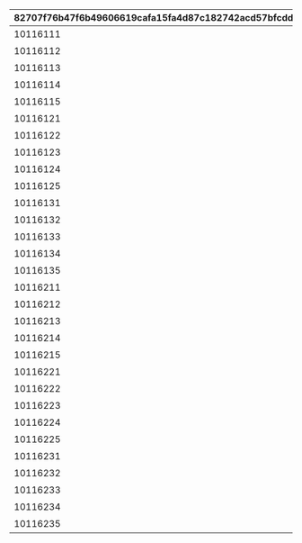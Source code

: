 |82707f76b47f6b49606619cafa15fa4d87c182742acd57bfcdd27b98ccf3b131|6535824d946a0a363bd46aff99eec9860f4be876908c0907f85732f213976892|60f736247a6ed9476904d7f6b5d90836adc969139181b90e4d68c996842fcde5|f5fe98b8c85a04b52ce6a50a3343ab47680639705911b891f8cc38cd25a61a64|20dd09cf80017eb7c6ec74d51391a27d3e11efc30b40d395d9bd4adf8a415eec|48d8a2cffee552b7276ccc59c1439bea0822d8ca05e8b091adf45a8e04107503|ec6832b6995f714192f266d9da567e5deb44d47c8079301c57ac5ca9171eeff5|29ad9b75f98bec7aad3305d0ea9a4992fa4caf84b2b404846df46946f7566054|5677e9347ce328eb37240eb1ab17ab4add24c10a1a483ead2b94ed14a7bbef4c|64e2e5b7898d6148d52f73ac124fc973e6714214ee6ccfa04fd19c40bc7a1199|8b337c97f6a6eefea75e9a0e90c788e227be80f8eaec3556f92d545e62d74f2c|
| --- | --- | --- | --- | --- | --- | --- | --- | --- | --- | --- |
|10116111|20062115|0|10116|0|イワアライグマの生態メモ①|0|0|207300|1|1|
|10116112|0|0|10116|0|イワアライグマの生態メモ②|0|0|207300|2|1|
|10116113|0|0|10116|0|イワアライグマの生態メモ③|0|0|207300|3|1|
|10116114|0|0|10116|0|イワアライグマの生態メモ④|0|0|207300|4|1|
|10116115|0|8|10116|1|洗い物のお師匠さま|75|91002|207300|5|1|
|10116121|0|0|10116|0|ワッパダヌキの生態メモ①|0|0|207000|1|1|
|10116122|0|0|10116|0|ワッパダヌキの生態メモ②|0|0|207000|2|1|
|10116123|0|0|10116|0|ワッパダヌキの生態メモ③|0|0|207000|3|1|
|10116124|0|0|10116|0|ワッパダヌキの生態メモ④|0|0|207000|4|1|
|10116125|0|8|10116|1|小さな再会と一化かし|75|91002|207000|5|1|
|10116131|0|0|10116|0|ゴブリングレートの生態メモ①|0|0|305700|1|1|
|10116132|0|0|10116|0|ゴブリングレートの生態メモ②|0|0|305700|2|1|
|10116133|0|0|10116|0|ゴブリングレートの生態メモ③|0|0|305700|3|1|
|10116134|0|0|10116|0|ゴブリングレートの生態メモ④|0|0|305700|4|1|
|10116135|0|8|10116|1|学びはまず形から|75|91002|305700|5|1|
|10116211|20062115|0|10116|0|スリーピィオウルの生態メモ①|0|0|206900|1|2|
|10116212|0|0|10116|0|スリーピィオウルの生態メモ②|0|0|206900|2|2|
|10116213|0|0|10116|0|スリーピィオウルの生態メモ③|0|0|206900|3|2|
|10116214|0|0|10116|0|スリーピィオウルの生態メモ④|0|0|206900|4|2|
|10116215|0|8|10116|1|天にも昇る寝心地|75|91002|206900|5|2|
|10116221|0|0|10116|0|ライライの生態メモ①|0|0|304600|1|2|
|10116222|0|0|10116|0|ライライの生態メモ②|0|0|304600|2|2|
|10116223|0|0|10116|0|ライライの生態メモ③|0|0|304600|3|2|
|10116224|0|0|10116|0|ライライの生態メモ④|0|0|304600|4|2|
|10116225|0|8|10116|1|それぞれの在り方を大切に|75|91002|304600|5|2|
|10116231|0|0|10116|0|ニャットの生態メモ①|0|0|215300|1|2|
|10116232|0|0|10116|0|ニャットの生態メモ②|0|0|215300|2|2|
|10116233|0|0|10116|0|ニャットの生態メモ③|0|0|215300|3|2|
|10116234|0|0|10116|0|ニャットの生態メモ④|0|0|215300|4|2|
|10116235|0|8|10116|1|あなたが教えてくれたこと|75|91002|215300|5|2|